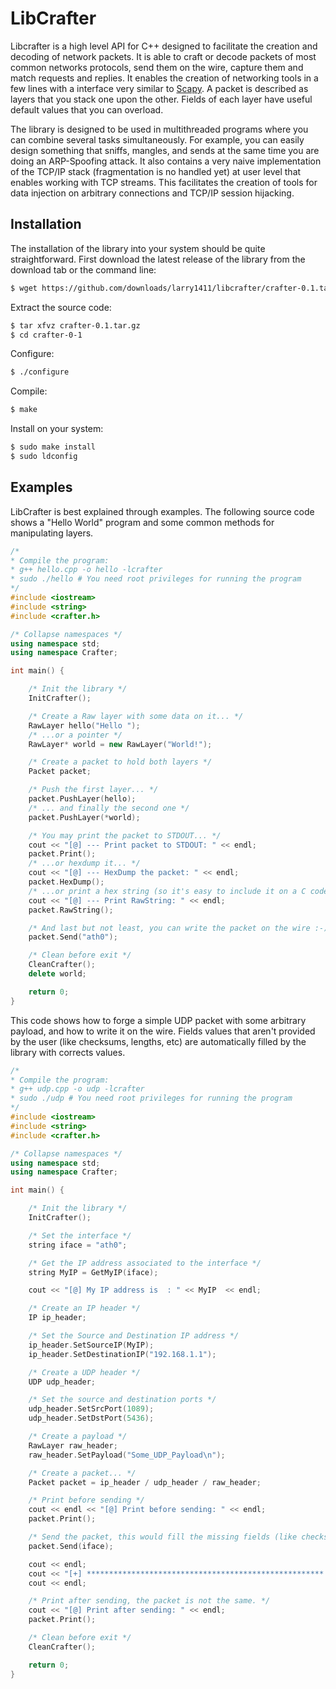 LibCrafter
==================================

Libcrafter is a high level API for C++ designed to facilitate the creation and 
decoding of network packets. It is able to craft or decode packets of most 
common networks protocols, send them on the wire, capture them and match 
requests and replies.
It enables the creation of networking tools in a few lines with a interface 
very similar to [Scapy](http://www.secdev.org/projects/scapy/). 
A packet is  described as layers that you stack one upon the other. Fields of 
each layer have useful default values that you can overload.

The library is designed to be used in multithreaded programs where you can 
combine several tasks simultaneously. For example, you can easily design 
something that sniffs, mangles, and sends at the same time you are doing 
an ARP-Spoofing attack.
It also contains a very naive implementation of the TCP/IP stack (fragmentation 
is no handled yet) at user level that enables working with TCP streams. This 
facilitates the creation of tools for data injection on arbitrary connections 
and TCP/IP session hijacking. 

Installation
--------

The installation of the library into your system should be quite straightforward.
First download the latest release of the library from the download tab or the 
command line:

```bash
$ wget https://github.com/downloads/larry1411/libcrafter/crafter-0.1.tar.gz
```

Extract the source code:

```bash
$ tar xfvz crafter-0.1.tar.gz
$ cd crafter-0-1
```

Configure: 

```bash
$ ./configure
```

Compile: 

```bash
$ make
```

Install on your system: 

```bash
$ sudo make install
$ sudo ldconfig
```

Examples
--------

LibCrafter is best explained through examples. The following source code
shows a "Hello World" program and some common methods for manipulating layers.

```c++
/*
* Compile the program:
* g++ hello.cpp -o hello -lcrafter
* sudo ./hello # You need root privileges for running the program
*/
#include <iostream>
#include <string>
#include <crafter.h>

/* Collapse namespaces */
using namespace std;
using namespace Crafter;

int main() {

	/* Init the library */
	InitCrafter();

	/* Create a Raw layer with some data on it... */
	RawLayer hello("Hello ");
	/* ...or a pointer */
	RawLayer* world = new RawLayer("World!");

	/* Create a packet to hold both layers */
	Packet packet;

	/* Push the first layer... */
	packet.PushLayer(hello);
	/* ... and finally the second one */
	packet.PushLayer(*world);

	/* You may print the packet to STDOUT... */
	cout << "[@] --- Print packet to STDOUT: " << endl;
	packet.Print();
	/* ...or hexdump it... */
	cout << "[@] --- HexDump the packet: " << endl;
	packet.HexDump();
	/* ...or print a hex string (so it's easy to include it on a C code, or whatever). */
	cout << "[@] --- Print RawString: " << endl;
	packet.RawString();

	/* And last but not least, you can write the packet on the wire :-) */
	packet.Send("ath0");

	/* Clean before exit */
	CleanCrafter();
	delete world;

	return 0;
}
```
  
This code shows how to forge a simple UDP packet with some arbitrary payload, 
and how to write it on the wire. Fields values that aren't provided by the user
(like checksums, lengths, etc) are automatically filled by the library with
corrects values. 

```c++
/*
* Compile the program:
* g++ udp.cpp -o udp -lcrafter
* sudo ./udp # You need root privileges for running the program
*/
#include <iostream>
#include <string>
#include <crafter.h>

/* Collapse namespaces */
using namespace std;
using namespace Crafter;

int main() {

	/* Init the library */
	InitCrafter();

	/* Set the interface */
	string iface = "ath0";

	/* Get the IP address associated to the interface */
	string MyIP = GetMyIP(iface);

	cout << "[@] My IP address is  : " << MyIP  << endl;

	/* Create an IP header */
	IP ip_header;

	/* Set the Source and Destination IP address */
	ip_header.SetSourceIP(MyIP);
	ip_header.SetDestinationIP("192.168.1.1");

	/* Create a UDP header */
	UDP udp_header;

	/* Set the source and destination ports */
	udp_header.SetSrcPort(1089);
	udp_header.SetDstPort(5436);

	/* Create a payload */
	RawLayer raw_header;
	raw_header.SetPayload("Some_UDP_Payload\n");

	/* Create a packet... */
	Packet packet = ip_header / udp_header / raw_header;

	/* Print before sending */
	cout << endl << "[@] Print before sending: " << endl;
	packet.Print();

	/* Send the packet, this would fill the missing fields (like checksum, length, etc) */
	packet.Send(iface);

	cout << endl;
	cout << "[+] ***************************************************** [+]" << endl;
	cout << endl;

	/* Print after sending, the packet is not the same. */
	cout << "[@] Print after sending: " << endl;
	packet.Print();

	/* Clean before exit */
	CleanCrafter();

	return 0;
}
```
